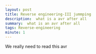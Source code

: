 ```yaml
---
layout: post
title: Reverse engineering-III jummping 
description:  what is a avr after all 
summary:  what is an avr after all 
tags: Reverse-engineering 
minute: 1
---
```



We really need to read this avr 